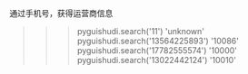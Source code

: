 通过手机号，获得运营商信息
>>> pyguishudi.search('11')
'unknown'
>>> pyguishudi.search('13564225893')
'10086'
>>> pyguishudi.search('17782555574')
'10000'
>>> pyguishudi.search('13022442124')
'10010'